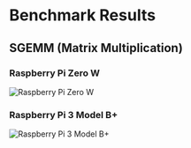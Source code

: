 # Benchmark Results

## SGEMM (Matrix Multiplication)

### Raspberry Pi Zero W

![Raspberry Pi Zero W](https://raw.githubusercontent.com/kpanda254/QPU_Benchmarks/main/benchmark_results/Raspberry%20Pi%20Zero%20W.png)

### Raspberry Pi 3 Model B+

![Raspberry Pi 3 Model B+](https://raw.githubusercontent.com/kpanda254/QPU_Benchmarks/main/benchmark_results/Raspberry%20Pi%203%20Model%20B%2B.pngO)
